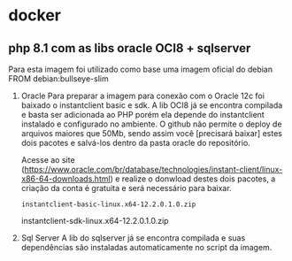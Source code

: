 # docker

## php 8.1 com as libs oracle OCI8 + sqlserver

Para esta imagem foi utilizado como base uma imagem oficial do debian 
	FROM debian:bullseye-slim

1. Oracle
	Para preparar a imagem para conexão com o Oracle 12c foi baixado o instantclient basic e sdk.
	A lib OCI8 já se encontra compilada e basta ser adicionada ao PHP porém ela depende do instantclient instalado e configurado no ambiente.
	O github não permite o deploy de arquivos maiores que 50Mb, sendo assim você [precisará baixar] estes dois pacotes e salvá-los dentro da pasta oracle do repositório.

	Acesse ao site (https://www.oracle.com/br/database/technologies/instant-client/linux-x86-64-downloads.html) e realize o donwload destes dois pacotes, a criação da conta é gratuita e será necessário para baixar.
	
	```
	instantclient-basic-linux.x64-12.2.0.1.0.zip
	```
	instantclient-sdk-linux.x64-12.2.0.1.0.zip


2. Sql Server
	A lib do sqlserver já se encontra compilada e suas dependências são instaladas automaticamente no script da imagem.